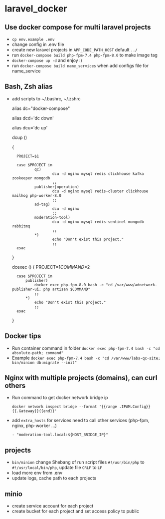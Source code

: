 # laravel_docker
## Use docker compose for multi laravel projects

- `cp env.example .env`
- change config in .env file
- create new laravel projects in `APP_CODE_PATH_HOST` default `../`
- run `docker-compose build php-fpm-7.4 php-fpm-8.0` to make image tag
- `docker-compose up -d` and enjoy :)
- run `docker-compose build name_services` when add configs file for name_service

## Bash, Zsh alias
- add scripts to ~/.bashrc, ~/.zshrc

    
    alias dc="docker-compose"

    alias dcd='dc down'
  
    alias dcu='dc up'
  
    dcup ()
  
    {
  
        PROJECT=$1

        case $PROJECT in
                qc)
                        dcu -d nginx mysql redis clickhouse kafka zookeeper mongodb
                        ;;
                publisher|operation)
                        dcu -d nginx mysql redis-cluster clickhouse mailhog php-worker-8.0
                        ;;
                ad-tag)
                        dcu -d nginx
                        ;;
                moderation-tool)
                        dcu -d nginx mysql redis-sentinel mongodb rabbitmq
                        ;;
                *)
                        echo "Don't exist this project."
                        ;;
        esac
    }

    dcexec ()
    {
        PROJECT=$1
        COMMAND=$2
    
        case $PROJECT in
            publisher)
                docker exec php-fpm-8.0 bash -c "cd /var/www/adnetwork-publisher-ui; php artisan $COMMAND"
                ;;
            *)
                echo "Don't exist this project."
                ;;
        esac
    }

## Docker tips
- Run container command in folder `docker exec php-fpm-7.4 bash -c "cd absolute-path; command"` 
- Example `docker exec php-fpm-7.4 bash -c "cd /var/www/labs-qc-site; bin/minion db:migrate --init"`


## Nginx with multiple projects (domains), can curl others
- Run command to get docker network bridge ip 
  
    `docker network inspect bridge --format '{{range .IPAM.Config}}{{.Gateway}}{{end}}'`

- add `extra_hosts` for services need to call other services (php-fpm, nginx, php-worker ...)
    
    `- "moderation-tool.local:${HOST_BRIDGE_IP}"`

## projects
- `bin/minion` change Shebang of run script files `#!/usr/bin/php` to `#!/usr/local/bin/php`, update file `CRLF` to `LF`
- load more env from .env
- update logs, cache path to each projects

## minio
- create service account for each project
- create bucket for each project and set access policy to public